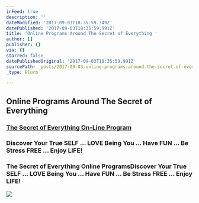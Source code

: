 ```yaml
---
inFeed: true
description: ''
dateModified: '2017-09-03T18:35:59.349Z'
datePublished: '2017-09-03T18:35:59.991Z'
title: 'Online Programs Around The Secret of Everything '
author: []
publisher: {}
via: {}
starred: false
datePublishedOriginal: '2017-09-03T18:35:59.991Z'
sourcePath: _posts/2017-09-03-online-programs-around-the-secret-of-everything.md
_type: Blurb

---
```

## Online Programs Around The Secret of Everything 

### [The Secret of Everything On-Line Program][0]

### Discover Your True SELF ... LOVE Being You ... Have FUN ... Be Stress FREE ... Enjoy LIFE!

### The Secret of Everything Online ProgramsDiscover Your True SELF ... LOVE Being You ... Have FUN ... Be Stress FREE ... Enjoy LIFE!
![](https://the-grid-user-content.s3-us-west-2.amazonaws.com/6e839036-30e8-4544-8ccc-bafdb7b2b23e.jpg)

[0]: https://www.drannecurtis.cool/